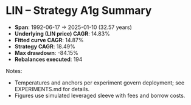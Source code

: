 # LIN – Strategy A1g Summary

- **Span**: 1992-06-17 → 2025-01-10 (32.57 years)
- **Underlying (LIN price) CAGR**: 14.83%
- **Fitted curve CAGR**: 14.87%
- **Strategy CAGR**: 18.49%
- **Max drawdown**: -84.15%
- **Rebalances executed**: 194

Notes:

- Temperatures and anchors per experiment govern deployment; see EXPERIMENTS.md for details.
- Figures use simulated leveraged sleeve with fees and borrow costs.
